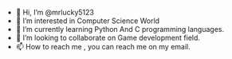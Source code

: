 - 👋 Hi, I’m @mrlucky5123
- 👀 I’m interested in Computer Science World
- 🌱 I’m currently learning Python And C programming languages.
- 💞️ I’m looking to collaborate on Game development field.
- 📫 How to reach me , you can reach me on my email.

<!---
mrlucky5123/mrlucky5123 is a ✨ special ✨ repository because its `README.md` (this file) appears on your GitHub profile.
You can click the Preview link to take a look at your changes.
--->
